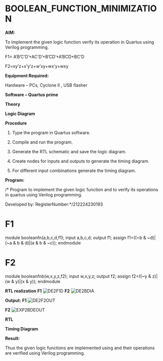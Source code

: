 # BOOLEAN_FUNCTION_MINIMIZATION

**AIM:**

To implement the given logic function verify its operation in Quartus using Verilog programming.

F1= A’B’C’D’+AC’D’+B’CD’+A’BCD+BC’D 

F2=xy’z+x’y’z+w’xy+wx’y+wxy

**Equipment Required:**

Hardware – PCs, Cyclone II , USB flasher

**Software – Quartus prime**

**Theory**

**Logic Diagram**

**Procedure**

1.	Type the program in Quartus software.

2.	Compile and run the program.

3.	Generate the RTL schematic and save the logic diagram.

4.	Create nodes for inputs and outputs to generate the timing diagram.

5.	For different input combinations generate the timing diagram.


**Program:**

/* Program to implement the given logic function and to verify its operations in quartus using Verilog programming. 

Developed by: RegisterNumber:*/212224230193
# F1
module booleanfn(a,b,c,d,f1);
 input a,b,c,d;
 output f1;
 assign f1=((~b & ~d)|(~a & b & d)|(a & b & ~c));
 endmodule
# F2

 module booleanfnb(w,x,y,z,f2);
 input w,x,y,z;
 output f2;
 assign f2=((~y & z)|(w & y)|(x & y));
 endmodule


**RTL realization**
**F1**
![DE2F1D](https://github.com/user-attachments/assets/4db0926a-4beb-438f-927e-aa0733fdd006)
**F2**
![DE2BDIA](https://github.com/user-attachments/assets/f614c15b-de9d-47f8-8563-3dd0d3de7be7)

**Output:**
**F1**
![DE2F2OUT](https://github.com/user-attachments/assets/53b66bba-2648-4942-ada4-935eeb16a76f)

**F2**
![EXP2BDEOUT](https://github.com/user-attachments/assets/f1b1259a-6816-44ce-9fda-68938d1c7362)


**RTL**

**Timing Diagram**

**Result:**

Thus the given logic functions are implemented using and their operations are verified using Verilog programming.

